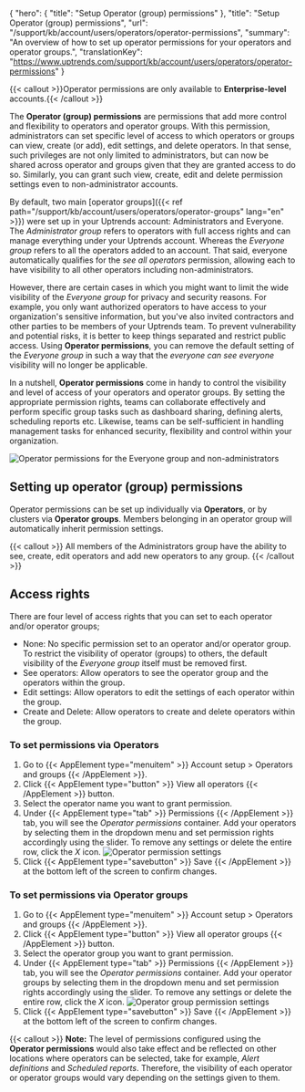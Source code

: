 {
  "hero": {
    "title": "Setup Operator (group) permissions"
  },
  "title": "Setup Operator (group) permissions",
  "url": "/support/kb/account/users/operators/operator-permissions",
  "summary": "An overview of how to set up operator permissions for your operators and operator groups.",
  "translationKey": "https://www.uptrends.com/support/kb/account/users/operators/operator-permissions"
}

{{< callout >}}Operator permissions are only available to **Enterprise-level** accounts.{{< /callout >}}

The **Operator (group) permissions** are permissions that add more control and flexibility to operators and operator groups. With this permission, administrators can set specific level of access to which operators or groups can view, create (or add), edit settings, and delete operators. In that sense, such privileges are not only limited to administrators, but can now be shared across operator and groups given that they are granted access to do so. Similarly, you can grant such view, create, edit and delete permission settings even to non-administrator accounts.

By default, two main [operator groups]({{< ref path="/support/kb/account/users/operators/operator-groups" lang="en" >}}) were set up in your Uptrends account: Administrators and Everyone. The *Administrator group* refers to operators with full access rights and can manage everything under your Uptrends account. Whereas the *Everyone group* refers to all the operators added to an account. That said, everyone automatically qualifies for the *see all operators* permission, allowing each to have visibility to all other operators including non-administrators.

However, there are certain cases in which you might want to limit the wide visibility of the *Everyone group* for privacy and security reasons. For example, you only want authorized operators to have access to your organization's sensitive information, but you've also invited contractors and other parties to be members of your Uptrends team. To prevent vulnerability and potential risks, it is better to keep things separated and restrict public access. Using **Operator permissions**, you can remove the default setting of the *Everyone group* in such a way that the *everyone can see everyone* visibility will no longer be applicable.

In a nutshell, **Operator permissions** come in handy to control the visibility and level of access of your operators and operator groups. By setting the appropriate permission rights, teams can collaborate effectively and perform specific group tasks such as dashboard sharing, defining alerts, scheduling reports etc. Likewise, teams can be self-sufficient in handling management tasks for enhanced security, flexibility and control within your organization.

![Operator permissions for the Everyone group and non-administrators](/img/content/scr-everyone-operator-permissions.min.png)

## Setting up operator (group) permissions
Operator permissions can be set up individually via **Operators**, or by clusters via **Operator groups**. Members belonging in an operator group will automatically inherit permission settings.

{{< callout >}} All members of the Administrators group have the ability to see, create, edit operators and add new operators to any group. {{< /callout >}}

## Access rights
There are four level of access rights that you can set to each operator and/or operator groups;
- None: No specific permission set to an operator and/or operator group. To restrict the visibility of operator (groups) to others, the default visibility of the *Everyone group* itself must be removed first.
- See operators: Allow operators to see the operator group and the operators within the group.
- Edit settings: Allow operators to edit the settings of each operator within the group.
- Create and Delete: Allow operators to create and delete operators within the group.

### To set permissions via Operators

1. Go to {{< AppElement type="menuitem" >}} Account setup > Operators and groups {{< /AppElement >}}.
2. Click {{< AppElement type="button" >}} View all operators {{< /AppElement >}} button.
3. Select the operator name you want to grant permission.
4. Under {{< AppElement type="tab" >}} Permissions {{< /AppElement >}} tab, you will see the *Operator permissions* container. Add your operators by selecting them in the dropdown menu and set permission rights accordingly using the slider. To remove any settings or delete the entire row, click the *X* icon.
![Operator permission settings](/img/content/scr-operator-permissions.min.png)
5. Click {{< AppElement type="savebutton" >}} Save {{< /AppElement >}} at the bottom left of the screen to confirm changes.

### To set permissions via Operator groups

1. Go to {{< AppElement type="menuitem" >}} Account setup > Operators and groups {{< /AppElement >}}.
2. Click {{< AppElement type="button" >}} View all operator groups {{< /AppElement >}} button.
3. Select the operator group you want to grant permission. 
4. Under {{< AppElement type="tab" >}} Permissions {{< /AppElement >}} tab, you will see the *Operator permissions* container. Add your operator groups by selecting them in the dropdown menu and set permission rights accordingly using the slider. To remove any settings or delete the entire row, click the *X* icon.
![Operator group permission settings](/img/content/scr-operator-group-permissions.min.png)
5. Click {{< AppElement type="savebutton" >}} Save {{< /AppElement >}} at the bottom left of the screen to confirm changes.

{{< callout >}} **Note:** The level of permissions configured using the **Operator permissions** would also take effect and be reflected on other locations where operators can be selected, take for example, *Alert definitions* and *Scheduled reports*. Therefore, the visibility of each operator or operator groups would vary depending on the settings given to them.
